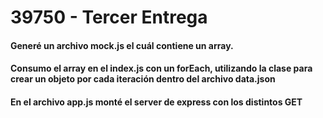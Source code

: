 
# 39750 - Tercer Entrega

#### Generé un archivo mock.js el cuál contiene un array. 
#### Consumo el array en el index.js con un forEach, utilizando la clase para crear un objeto por cada iteración dentro del archivo data.json 
#### En el archivo app.js monté el server de express con los distintos GET
